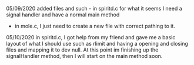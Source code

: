 05/09/2020
added files and such - in spiritd.c for what it seems I need a signal handler and have a normal main method
- in mole.c, I just need to create a new file with correct pathing to it.

05/10/2020
in spiritd.c, I got help from my friend and gave me a basic layout of what I should use such as rlimit and having a opening and closing files and mapping it to dev null. At this point im finishing up the signalHandler method, then I will start on the main method soon.
